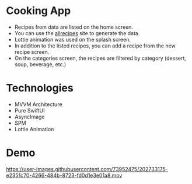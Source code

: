 # Cooking App

- Recipes from data are listed on the home screen.
- You can use the <a href="https://newsapi.org/s/google-news-api">allrecipes</a> site to generate the data.
- Lottie animation was used on the splash screen.
- In addition to the listed recipes, you can add a recipe from the new recipe screen.
- On the categories screen, the recipes are filtered by category (dessert, soup, beverage, etc.)

# Technologies

- MVVM Architecture 
- Pure SwiftUI
- AsyncImage
- SPM
- Lottie Animation

# Demo

https://user-images.githubusercontent.com/73952475/202733175-e2351c70-4266-484b-8723-fd0d1e3e01a8.mov


 
